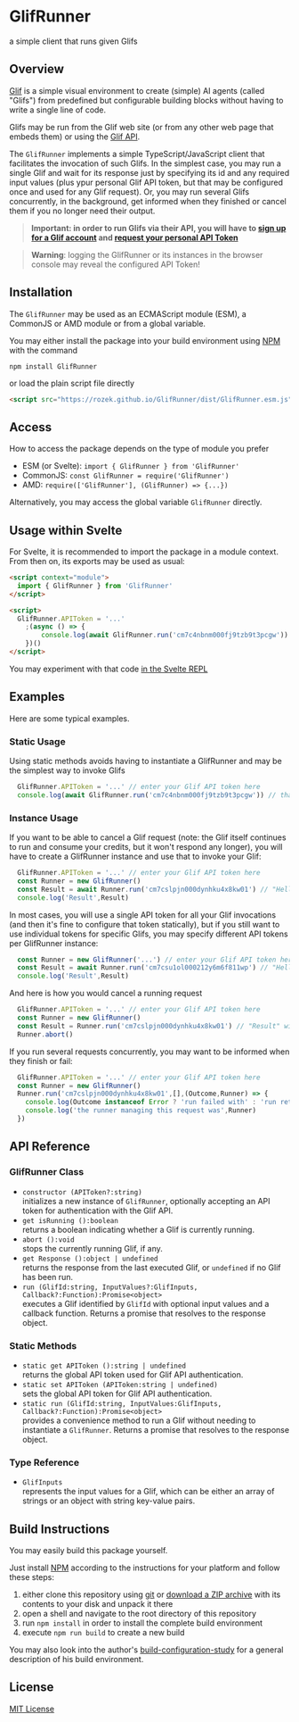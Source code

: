 # GlifRunner #

a simple client that runs given Glifs

## Overview ##

[Glif](https://glif.app/glifs) is a simple visual environment to create (simple) AI agents (called "Glifs") from predefined but configurable building blocks without having to write a single line of code.

Glifs may be run from the Glif web site (or from any other web page that embeds them) or using the [Glif API](https://docs.glif.app/api/getting-started#running-glifs-using-the-simple-api).

The `GlifRunner` implements a simple TypeScript/JavaScript client that facilitates the invocation of such Glifs. In the simplest case, you may run a single Glif and wait for its response just by specifying its id and any required input values (plus ypur personal Glif API token, but that may be configured once and used for any Glif request). Or, you may run several Glifs concurrently, in the background, get informed when they finished or cancel them if you no longer need their output.

> **Important: in order to run Glifs via their API, you will have to [sign up for a Glif account](https://glif.app/signin) and [request your personal API Token](https://glif.app/settings/api-tokens)**

> **Warning**: logging the GlifRunner or its instances in the browser console may reveal the configured API Token!

## Installation ##

The `GlifRunner` may be used as an ECMAScript module (ESM), a CommonJS or AMD module or from a global variable.

You may either install the package into your build environment using [NPM](https://docs.npmjs.com/) with the command

```
npm install GlifRunner
```

or load the plain script file directly

```html
<script src="https://rozek.github.io/GlifRunner/dist/GlifRunner.esm.js"></script>
```

## Access ##

How to access the package depends on the type of module you prefer

* ESM (or Svelte): `import { GlifRunner } from 'GlifRunner'`
* CommonJS: `const GlifRunner = require('GlifRunner')`
* AMD: `require(['GlifRunner'], (GlifRunner) => {...})`

Alternatively, you may access the global variable `GlifRunner` directly.

## Usage within Svelte ###

For Svelte, it is recommended to import the package in a module context. From then on, its exports may be used as usual:

```html
<script context="module">
  import { GlifRunner } from 'GlifRunner'
</script>

<script>
  GlifRunner.APIToken = '...'
	;(async () => {
		console.log(await GlifRunner.run('cm7c4nbnm000fj9tzb9t3pcgw')) // that's my "Hello, World!" Glif
	})()
</script>
```

You may experiment with that code [in the Svelte REPL](https://svelte.dev/playground/ae2740d646bb46cc9c95f0fe38a1b25b?version=5.20.2)

## Examples ##

Here are some typical examples.

### Static Usage ###

Using static methods avoids having to instantiate a GlifRunner and may be the simplest way to invoke Glifs

```javascript
  GlifRunner.APIToken = '...' // enter your Glif API token here
  console.log(await GlifRunner.run('cm7c4nbnm000fj9tzb9t3pcgw')) // that's my "Hello, World!" Glif
```

### Instance Usage ###

If you want to be able to cancel a Glif request (note: the Glif itself continues to run and consume your credits, but it won't respond any longer), you will have to create a GlifRunner instance and use that to invoke your Glif:

```javascript
  GlifRunner.APIToken = '...' // enter your Glif API token here
  const Runner = new GlifRunner()
  const Result = await Runner.run('cm7cslpjn000dynhku4x8kw01') // "Hello, Image!" delivering an image
  console.log('Result',Result)
```

In most cases, you will use a single API token for all your Glif invocations (and then it's fine to configure that token statically), but if you still want to use individual tokens for specific Glifs, you may specify different API tokens per GlifRunner instance:

```javascript
  const Runner = new GlifRunner('...') // enter your Glif API token here
  const Result = await Runner.run('cm7csu1ol000212y6m6f811wp') // "Hello, Audio!" delivering an audio file
  console.log('Result',Result)
```

And here is how you would cancel a running request

```javascript
  GlifRunner.APIToken = '...' // enter your Glif API token here
  const Runner = new GlifRunner()
  const Result = Runner.run('cm7cslpjn000dynhku4x8kw01') // "Result" will now be a Promise
  Runner.abort()
```

If you run several requests concurrently, you may want to be informed when they finish or fail:

```javascript
  GlifRunner.APIToken = '...' // enter your Glif API token here
  const Runner = new GlifRunner()
  Runner.run('cm7cslpjn000dynhku4x8kw01',[],(Outcome,Runner) => {
    console.log(Outcome instanceof Error ? 'run failed with' : 'run returned', Outcome)
    console.log('the runner managing this request was',Runner)
  })
```

## API Reference ##

### GlifRunner Class ###

* `constructor (APIToken?:string)`<br>initializes a new instance of `GlifRunner`, optionally accepting an API token for authentication with the Glif API.
* `get isRunning ():boolean`<br>returns a boolean indicating whether a Glif is currently running.
* `abort ():void`<br>stops the currently running Glif, if any.
* `get Response ():object | undefined`<br>returns the response from the last executed Glif, or `undefined` if no Glif has been run.
* `run (GlifId:string, InputValues?:GlifInputs, Callback?:Function):Promise<object>`<br>executes a Glif identified by `GlifId` with optional input values and a callback function. Returns a promise that resolves to the response object.

### Static Methods ###

* `static get APIToken ():string | undefined`<br>returns the global API token used for Glif API authentication.
* `static set APIToken (APIToken:string | undefined)`<br>sets the global API token for Glif API authentication.
* `static run (GlifId:string, InputValues:GlifInputs, Callback?:Function):Promise<object>`<br>provides a convenience method to run a Glif without needing to instantiate a `GlifRunner`. Returns a promise that resolves to the response object.

### Type Reference ###

* `GlifInputs`<br>represents the input values for a Glif, which can be either an array of strings or an object with string key-value pairs.

## Build Instructions ##

You may easily build this package yourself.

Just install [NPM](https://docs.npmjs.com/) according to the instructions for your platform and follow these steps:

1. either clone this repository using [git](https://git-scm.com/) or [download a ZIP archive](https://github.com/rozek/GlifRunner/archive/refs/heads/main.zip) with its contents to your disk and unpack it there 
2. open a shell and navigate to the root directory of this repository
3. run `npm install` in order to install the complete build environment
4. execute `npm run build` to create a new build

You may also look into the author's [build-configuration-study](https://github.com/rozek/build-configuration-study) for a general description of his build environment.

## License ##

[MIT License](LICENSE.md)
